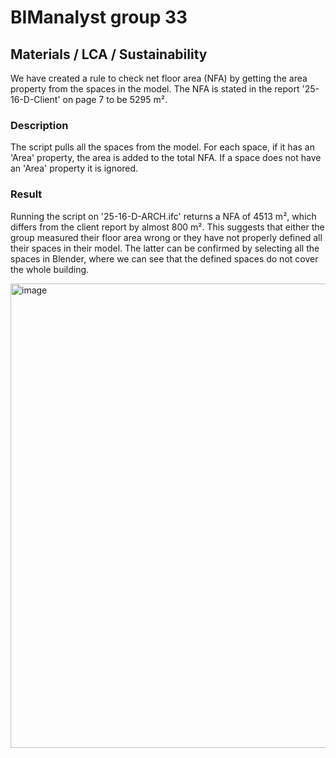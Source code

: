 # BIManalyst group 33
## Materials / LCA / Sustainability
We have created a rule to check net floor area (NFA) by getting the area property from the spaces in the model.
The NFA is stated in the report '25-16-D-Client' on page 7 to be 5295 m².

### Description
The script pulls all the spaces from the model. For each space, if it has an 'Area' property, the area is added to the total NFA.
If a space does not have an 'Area' property it is ignored.

### Result
Running the script on '25-16-D-ARCH.ifc' returns a NFA of 4513 m², which differs from the client report by almost 800 m².
This suggests that either the group measured their floor area wrong or they have not properly defined all their spaces in their model.
The latter can be confirmed by selecting all the spaces in Blender, where we can see that the defined spaces do not cover the whole building.

<img width="1081" height="743" alt="image" src="https://github.com/user-attachments/assets/33dd06d3-33a8-493e-b371-be0f5ff37937" />

